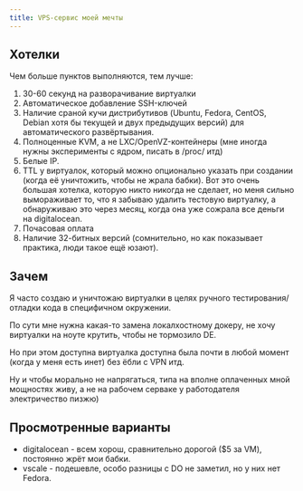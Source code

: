 ```yaml
---
title: VPS-сервис моей мечты
---
```


## Хотелки

Чем больше пунктов выполняются, тем лучше:

1. 30-60 секунд на разворачивание виртуалки
2. Автоматическое добавление SSH-ключей
3. Наличие сраной кучи дистрибутивов (Ubuntu, Fedora, CentOS, Debian хотя бы текущей и двух предыдущих версий) для автоматического развёртывания.
4. Полноценные KVM, а не LXC/OpenVZ-контейнеры (мне иногда нужны эксперименты с ядром, писать в /proc/ итд)
5. Белые IP.
6. TTL у виртуалок, который можно опционально указать при создании (когда её уничтожить, чтобы не жрала бабки). Вот это очень большая хотелка, которую никто никогда не сделает, но меня сильно вымораживает то, что я забываю удалить тестовую виртуалку, а обнаруживаю это через месяц, когда она уже сожрала все деньги на digitalocean.
7. Почасовая оплата
8. Наличие 32-битных версий (сомнительно, но как показывает практика, люди такое ещё юзают).

## Зачем

Я часто создаю и уничтожаю виртуалки в целях ручного тестирования/отладки кода в специфичном окружении.

По сути мне нужна какая-то замена локалхостному докеру, не хочу виртуалки на ноуте крутить, чтобы не тормозило DE.

Но при этом доступна виртуалка доступна была почти в любой момент (когда у меня есть инет) без ёбли с VPN итд.

Ну и чтобы морально не напрягаться, типа на вполне оплаченных мной мощностях живу, а не на рабочем серваке у работодателя электричество пизжю)

## Просмотренные варианты

- digitalocean - всем хорош, сравнительно дорогой ($5 за VM), постоянно жрёт мои бабки.
- vscale - подешевле, особо разницы с DO не заметил, но у них нет Fedora.
